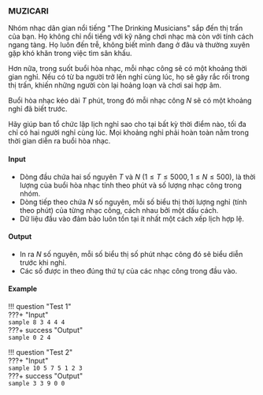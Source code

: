### MUZICARI 

Nhóm nhạc dân gian nổi tiếng "The Drinking Musicians" sắp đến thị trấn của bạn. Họ không chỉ nổi tiếng với kỹ năng chơi nhạc mà còn với tính cách ngang tàng. Họ luôn đến trễ, không biết mình đang ở đâu và thường xuyên gặp khó khăn trong việc tìm sân khấu.  

Hơn nữa, trong suốt buổi hòa nhạc, mỗi nhạc công sẽ có một khoảng thời gian nghỉ. Nếu có từ ba người trở lên nghỉ cùng lúc, họ sẽ gây rắc rối trong thị trấn, khiến những người còn lại hoảng loạn và chơi sai hợp âm.  

Buổi hòa nhạc kéo dài $T$ phút, trong đó mỗi nhạc công $N$ sẽ có một khoảng nghỉ đã biết trước.  

Hãy giúp ban tổ chức lập lịch nghỉ sao cho tại bất kỳ thời điểm nào, tối đa chỉ có hai người nghỉ cùng lúc. Mọi khoảng nghỉ phải hoàn toàn nằm trong thời gian diễn ra buổi hòa nhạc.  

#### Input  
- Dòng đầu chứa hai số nguyên $T$ và $N$ $(1 \leq T \leq 5000, 1 \leq N \leq 500)$, là thời lượng của buổi hòa nhạc tính theo phút và số lượng nhạc công trong nhóm.  
- Dòng tiếp theo chứa $N$ số nguyên, mỗi số biểu thị thời lượng nghỉ (tính theo phút) của từng nhạc công, cách nhau bởi một dấu cách.  
- Dữ liệu đầu vào đảm bảo luôn tồn tại ít nhất một cách xếp lịch hợp lệ.  

#### Output  
- In ra $N$ số nguyên, mỗi số biểu thị số phút nhạc công đó sẽ biểu diễn trước khi nghỉ.  
- Các số được in theo đúng thứ tự của các nhạc công trong đầu vào.  

#### Example  

!!! question "Test 1"  
    ???+ "Input"  
        ```sample
        8 3
        4 4 4
        ```  
    ???+ success "Output"  
        ```sample
        0 2 4
        ```  

!!! question "Test 2"  
    ???+ "Input"  
        ```sample
        10 5
        7 5 1 2 3
        ```  
    ???+ success "Output"  
        ```sample
        3 3 9 0 0
        ```  

